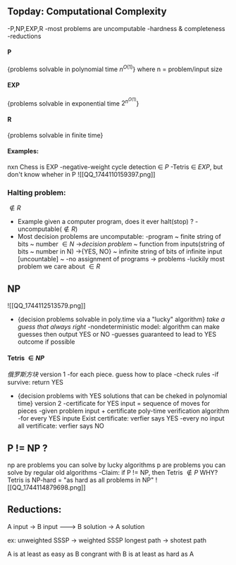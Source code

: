 ## Topday: Computational Complexity
-P,NP,EXP,R
-most problems are uncomputable
-hardness & completeness
-reductions
#### P
{problems solvable in polynomial time  $n^{O(1)}$}
where n = problem/input size
#### EXP
{problems solvable in exponential time $2^{n^{O(1)}}$}
#### R
{problems solvable in finite time}
#### Examples:
nxn Chess is EXP
-negative-weight cycle detection $\in\ P$
-Tetris $\in\ EXP$, but don't know wheher in P
![[QQ_1744110159397.png]]
### Halting problem:
$\notin R$
+ Example
given a computer program, does it ever halt(stop) ?
-uncomputable($\notin R$)
+ Most decision problems are uncomputable:
-program ~ finite string of bits ~ number $\in N$
->*decision problem* ~ function from inputs(string of bits ~ number in N) ->{YES, NO} ~ infinite string of bits of infinite input [uncountable] ~
-no assignment of programs -> problems
-luckily most problem we care about $\in R$
## NP
![[QQ_1744112513579.png]]
+ {decision problems solvable in poly.time via a "lucky" algorithm}
*take a guess that always right*
-nondeterministic model: algorithm can make guesses then output YES or NO
-guesses guaranteed to lead to YES outcome if possible
#### Tetris $\in NP$
*俄罗斯方块*
version 1
-for each piece. guess how to place
-check rules
-if survive: return YES
+ {decision problems with YES solutions that can be cheked in polynomial time}
version 2
-certificate for YES input = sequence of moves for pieces
-given problem input + certificate poly-time verification algorithm
-for every YES inpute Exist certificate: verfier says YES
-every no input all vertificate: verfier says NO
## P != NP ?
np are problems you can solve by lucky algorithms
p are problems you can solve by regular old algorithms
-Claim:
if P != NP, then Tetris $\notin P$
WHY? Tetris is NP-hard = "as hard as all problems in NP"
![[QQ_1744114879698.png]]
## Reductions:
A input -> B input ---> B solution -> A solution

ex: unweighted SSSP -> weighted SSSP 
longest path -> shotest path

A is at least as easy as B  congrant with B is at least as hard as A

 